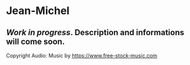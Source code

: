 # Jean-Michel
## *Work in progress*. Description and informations will come soon.


Copyright Audio: Music by https://www.free-stock-music.com
